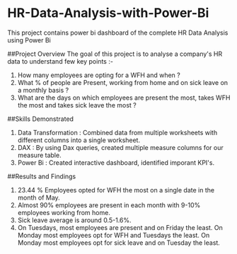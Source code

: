 # HR-Data-Analysis-with-Power-Bi
This project contains power bi dashboard of the complete HR Data Analysis using Power Bi

##Project Overview
The goal of this project is to analyse a company's HR data to understand few key points :-

1. How many employees are opting for a WFH and when ? 
2. What % of people are Present, working from home and on sick leave on a monthly basis ?
3. What are the days on which employees are present the most, takes WFH the most and takes sick leave the most ?

##Skills Demonstrated 
1. Data Transformation : Combined data from multiple worksheets with different columns into a single worksheet.
2. DAX      : By using Dax queries, created multiple measure columns for our measure table.
3. Power Bi : Created interactive dashboard, identified imporant KPI's.

##Results and Findings
1. 23.44 % Employees opted for WFH the most on a single date in the month of May.
2. Almost 90% employees are present in each month with 9-10% employees working from home.
3. Sick leave average is around 0.5-1.6%.
4. On Tuesdays, most employees are present and on Friday the least. On Monday most employees opt for WFH and Tuesdays the least. On Monday most employees opt for
   sick leave and on Tuesday the least.
